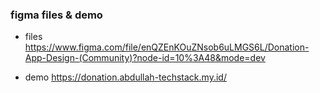 
### figma files & demo
* files https://www.figma.com/file/enQZEnKOuZNsob6uLMGS6L/Donation-App-Design-(Community)?node-id=10%3A48&mode=dev

* demo https://donation.abdullah-techstack.my.id/

